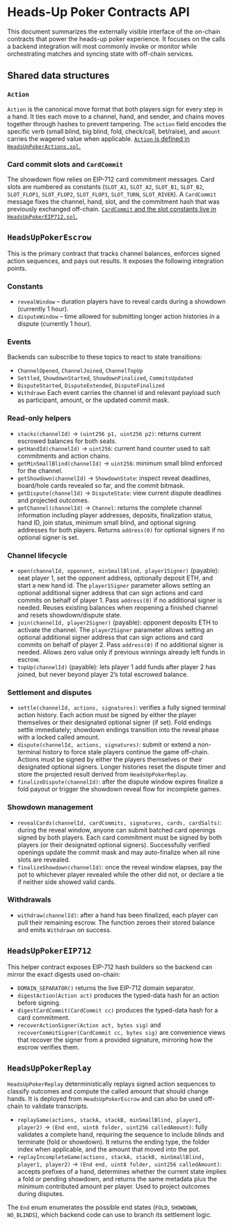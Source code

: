 # Heads-Up Poker Contracts API

This document summarizes the externally visible interface of the on-chain contracts that power the heads-up poker experience. It focuses on the calls a backend integration will most commonly invoke or monitor while orchestrating matches and syncing state with off-chain services.

## Shared data structures

### `Action`
`Action` is the canonical move format that both players sign for every step in a hand. It ties each move to a channel, hand, and sender, and chains moves together through hashes to prevent tampering. The `action` field encodes the specific verb (small blind, big blind, fold, check/call, bet/raise), and `amount` carries the wagered value when applicable. [`Action` is defined in `HeadsUpPokerActions.sol`.](src/HeadsUpPokerActions.sol)

### Card commit slots and `CardCommit`
The showdown flow relies on EIP-712 card commitment messages. Card slots are numbered as constants (`SLOT_A1`, `SLOT_A2`, `SLOT_B1`, `SLOT_B2`, `SLOT_FLOP1`, `SLOT_FLOP2`, `SLOT_FLOP3`, `SLOT_TURN`, `SLOT_RIVER`). A `CardCommit` message fixes the channel, hand, slot, and the commitment hash that was previously exchanged off-chain. [`CardCommit` and the slot constants live in `HeadsUpPokerEIP712.sol`.](src/HeadsUpPokerEIP712.sol)

## `HeadsUpPokerEscrow`
This is the primary contract that tracks channel balances, enforces signed action sequences, and pays out results. It exposes the following integration points.

### Constants
- `revealWindow` – duration players have to reveal cards during a showdown (currently 1 hour).
- `disputeWindow` – time allowed for submitting longer action histories in a dispute (currently 1 hour).

### Events
Backends can subscribe to these topics to react to state transitions:
- `ChannelOpened`, `ChannelJoined`, `ChannelTopUp`
- `Settled`, `ShowdownStarted`, `ShowdownFinalized`, `CommitsUpdated`
- `DisputeStarted`, `DisputeExtended`, `DisputeFinalized`
- `Withdrawn`
Each event carries the channel id and relevant payload such as participant, amount, or the updated commit mask.

### Read-only helpers
- `stacks(channelId)` -> `(uint256 p1, uint256 p2)`: returns current escrowed balances for both seats.
- `getHandId(channelId)` -> `uint256`: current hand counter used to salt commitments and action chains.
- `getMinSmallBlind(channelId)` -> `uint256`: minimum small blind enforced for the channel.
- `getShowdown(channelId)` -> `ShowdownState`: inspect reveal deadlines, board/hole cards revealed so far, and the commit bitmask.
- `getDispute(channelId)` -> `DisputeState`: view current dispute deadlines and projected outcomes.
- `getChannel(channelId)` -> `Channel`: returns the complete channel information including player addresses, deposits, finalization status, hand ID, join status, minimum small blind, and optional signing addresses for both players. Returns `address(0)` for optional signers if no optional signer is set.

### Channel lifecycle
- `open(channelId, opponent, minSmallBlind, player1Signer)` (payable): seat player 1, set the opponent address, optionally deposit ETH, and start a new hand id. The `player1Signer` parameter allows setting an optional additional signer address that can sign actions and card commits on behalf of player 1. Pass `address(0)` if no additional signer is needed. Reuses existing balances when reopening a finished channel and resets showdown/dispute state.
- `join(channelId, player2Signer)` (payable): opponent deposits ETH to activate the channel. The `player2Signer` parameter allows setting an optional additional signer address that can sign actions and card commits on behalf of player 2. Pass `address(0)` if no additional signer is needed. Allows zero value only if previous winnings already left funds in escrow.
- `topUp(channelId)` (payable): lets player 1 add funds after player 2 has joined, but never beyond player 2’s total escrowed balance.

### Settlement and disputes
- `settle(channelId, actions, signatures)`: verifies a fully signed terminal action history. Each action must be signed by either the player themselves or their designated optional signer (if set). Fold endings settle immediately; showdown endings transition into the reveal phase with a locked called amount.
- `dispute(channelId, actions, signatures)`: submit or extend a non-terminal history to force stale players continue the game off-chain. Actions must be signed by either the players themselves or their designated optional signers. Longer histories reset the dispute timer and store the projected result derived from `HeadsUpPokerReplay`.
- `finalizeDispute(channelId)`: after the dispute window expires finalize a fold payout or trigger the showdown reveal flow for incomplete games.

### Showdown management
- `revealCards(channelId, cardCommits, signatures, cards, cardSalts)`: during the reveal window, anyone can submit batched card openings signed by both players. Each card commitment must be signed by both players (or their designated optional signers). Successfully verified openings update the commit mask and may auto-finalize when all nine slots are revealed.
- `finalizeShowdown(channelId)`: once the reveal window elapses, pay the pot to whichever player revealed while the other did not, or declare a tie if neither side showed valid cards.

### Withdrawals
- `withdraw(channelId)`: after a hand has been finalized, each player can pull their remaining escrow. The function zeroes their stored balance and emits `Withdrawn` on success.

## `HeadsUpPokerEIP712`
This helper contract exposes EIP-712 hash builders so the backend can mirror the exact digests used on-chain:
- `DOMAIN_SEPARATOR()` returns the live EIP-712 domain separator.
- `digestAction(Action act)` produces the typed-data hash for an action before signing.
- `digestCardCommit(CardCommit cc)` produces the typed-data hash for a card commitment.
- `recoverActionSigner(Action act, bytes sig)` and `recoverCommitSigner(CardCommit cc, bytes sig)` are convenience views that recover the signer from a provided signature, mirroring how the escrow verifies them.

## `HeadsUpPokerReplay`
`HeadsUpPokerReplay` deterministically replays signed action sequences to classify outcomes and compute the called amount that should change hands. It is deployed from `HeadsUpPokerEscrow` and can also be used off-chain to validate transcripts.

- `replayGame(actions, stackA, stackB, minSmallBlind, player1, player2)` -> `(End end, uint8 folder, uint256 calledAmount)`: fully validates a complete hand, requiring the sequence to include blinds and terminate (fold or showdown). It returns the ending type, the folder index when applicable, and the amount that moved into the pot.
- `replayIncompleteGame(actions, stackA, stackB, minSmallBlind, player1, player2)` -> `(End end, uint8 folder, uint256 calledAmount)`: accepts prefixes of a hand, determines whether the current state implies a fold or pending showdown, and returns the same metadata plus the minimum contributed amount per player. Used to project outcomes during disputes.

The `End` enum enumerates the possible end states (`FOLD`, `SHOWDOWN`, `NO_BLINDS`), which backend code can use to branch its settlement logic.
